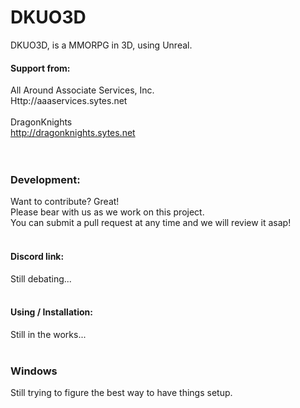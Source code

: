 # DKUO3D
DKUO3D, is a MMORPG in 3D, using Unreal.<br>
#### Support from:
All Around Associate Services, Inc.<br>
Http://aaaservices.sytes.net<br>
<br>
DragonKnights<br>
http://dragonknights.sytes.net<br>
<br>
<br>
### Development:
Want to contribute? Great!<br>
Please bear with us as we work on this project.<br>
You can submit a pull request at any time and we will review it asap!<br>
<br>
#### Discord link:
Still debating...<br>
<br>
#### Using / Installation:
Still in the works...<br>
<br>
### Windows
Still trying to figure the best way to have things setup.
